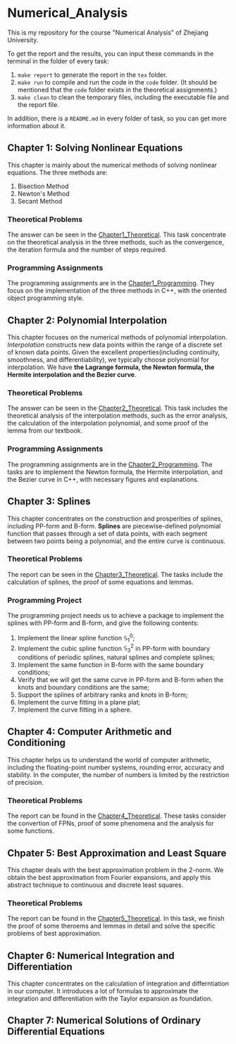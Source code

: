 # Numerical_Analysis
This is my repository for the course "Numerical Analysis" of Zhejiang University. 

To get the report and the results, you can input these commands in the terminal in the folder of every task:
1. ```make report``` to generate the report in the ```tex``` folder.
2. ```make run``` to compile and run the code in the ```code``` folder. (It should be mentioned that the ```code``` folder exists in the theoretical assignments.)
3. ```make clean``` to clean the temporary files, including the executable file and the report file.

In addition, there is a ```README.md``` in every folder of task, so you can get more information about it.
## Chapter 1: Solving Nonlinear Equations

This chapter is mainly about the numerical methods of solving nonlinear equations. The three methods are:
1. Bisection Method
2. Newton's Method
3. Secant Method

### Theoretical Problems

The answer can be seen in the [Chapter1_Theoretical](https://github.com/Marsphw/Numerical_Analysis/tree/main/Theroretical_Problem/Chapter1). This task concentrate on the theoretical analysis in the three methods, such as the convergence, the iteration formula and the number of steps required.

### Programming Assignments

The programming assignments are in the [Chapter1_Programming](https://github.com/Marsphw/Numerical_Analysis/tree/main/Programming_Assignments/Chapter1). They focus on the implementation of the three methods in C++, with the oriented object programming style.

## Chapter 2: Polynomial Interpolation 

This chapter focuses on the numerical methods of polynomial interpolation. *Interpolation* constructs new data points within the range of a discrete set of known data points. Given the excellent properties(including continuity, smoothness, and differentiability), we typically choose polynomial for interpolation. We have **the Lagrange formula, the Newton formula, the Hermite interpolation and the Bezier curve**.

### Theoretical Problems

The answer can be seen in the [Chapter2_Theoretical](https://github.com/Marsphw/Numerical_Analysis/tree/main/Theoretical_Problem/Chapter2). This task includes the theoretical analysis of the interpolation methods, such as the error analysis, the calculation of the interpolation polynomial, and some proof of the lemma from our textbook.

### Programming Assignments

The programming assignments are in the [Chapter2_Programming](https://github.com/Marsphw/Numerical_Analysis/tree/main/Programming_Assignments/Chapter2). The tasks are to implement the Newton formula, the Hermite interpolation, and the Bezier curve in C++, with necessary figures and explanations.

## Chapter 3: Splines

This chapter concentrates on the construction and prosperities of splines, including PP-form and B-form. **Splines** are piecewise-defined polynomial function that passes through a set of data points, with each segment between two points being a polynomial, and the entire curve is continuous.

### Theoretical Problems

The report can be seen in the [Chapter3_Theoretical](https://github.com/Marsphw/Numerical_Analysis/tree/main/Theoretical_Problem/Chapter3). The tasks include the calculation of splines, the proof of some equations and lemmas.

### Programming Project

The programming project needs us to achieve a package to implement the splines with PP-form and B-form, and give the following contents:
1. Implement the linear spline function $\mathbb{S}_1^0$;
2. Implement the cubic spline function $\mathbb{S}_3^2$ in PP-form with boundary conditions of periodic splines, natural splines and complete splines;
3. Implement the same function in B-form with the same boundary conditions;
4. Verify that we will get the same curve in PP-form and B-form when the knots and boundary conditions are the same;
5. Support the splines of arbitrary ranks and knots in B-form;
6. Implement the curve fitting in a plane plat;
7. Implement the curve fitting in a sphere.

## Chapter 4: Computer Arithmetic and Conditioning

This chapter helps us to understand the world of computer arithmetic, including the floating-point number systems, rounding error, accuracy and stability. In the computer, the number of numbers is limited by the restriction of precision.

### Theoretical Problems

The report can be found in the [Chapter4_Theoretical](https://github.com/Marsphw/Numerical_Analysis/tree/main/Theoretical_Problem/Chapter4). These tasks consider the convertion of FPNs, proof of some phenomena and the analysis for some functions.

## Chpater 5: Best Approximation and Least Square

This chapter deals with the best approximation problem in the 2-norm. We obtain the best approximation from Fourier expansions, and apply this abstract technique to continuous and discrete least squares.

### Theoretical Problems

The report can be found in the [Chapter5_Theoretical](https://github.com/Marsphw/Numerical_Analysis/tree/main/Theoretical_Problem/Chapter5). In this task, we finish the proof of some theroems and lemmas in detail and solve the specific problems of best approximation.

## Chapter 6: Numerical Integration and Differentiation

This chapter concentrates on the calculation of integration and differntiation in our computer. It introduces a lot of formulas to approximate the integration and differentiation with the Taylor expansion as foundation.

## Chapter 7: Numerical Solutions of Ordinary Differential Equations
